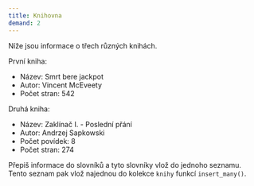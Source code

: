```yaml
---
title: Knihovna
demand: 2
---
```


Níže jsou informace o třech různých knihách.

První kniha:

- Název: Smrt bere jackpot
- Autor: Vincent McEveety
- Počet stran: 542

Druhá kniha:

- Název: Zaklínač I. - Poslední přání
- Autor: Andrzej Sapkowski
- Počet povídek: 8
- Počet stran: 274

Přepiš informace do slovníků a tyto slovníky vlož do jednoho seznamu. Tento seznam pak vlož najednou do kolekce `knihy` funkcí `insert_many()`.

